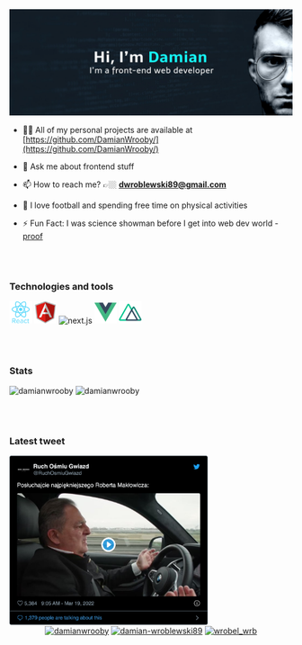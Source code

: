 <img src="https://github.com/DamianWrooby/DamianWrooby/blob/master/github-banner.jpg" alt="banner that says Hi, I am Damian. I am front-end web developer">

- 👨‍💻 All of my personal projects are available at [https://github.com/DamianWrooby/](https://github.com/DamianWrooby/)

- 💬 Ask me about frontend stuff

- 📫 How to reach me?  👉🏼 **dwroblewski89@gmail.com**

- 💪 I love football and spending free time on physical activities

- ⚡ Fun Fact: I was science showman before I get into web dev world - [proof](https://www.youtube.com/watch?v=W6wUhrE0l54)


<br><br>
### Technologies and tools

<p align="left"><img src="https://github.com/devicons/devicon/blob/master/icons/react/react-original-wordmark.svg" alt="react.js" width="40" height="40"/> <img src="https://github.com/devicons/devicon/blob/master/icons/angularjs/angularjs-original.svg" alt="Angular" width="40" height="40"/> <img src="https://seeklogo.com/images/N/nextjs-logo-963D40B71E-seeklogo.com.png" alt="next.js" width="40" height="40"/> <img src="https://github.com/devicons/devicon/blob/master/icons/vuejs/vuejs-original.svg" alt="Vue.js" width="40" height="40"/> <img src="https://github.com/devicons/devicon/blob/master/icons/nuxtjs/nuxtjs-original.svg" alt="Nuxt.js" width="40" height="40"/></p>
<br><br>

### Stats
<img src="https://github-readme-stats.vercel.app/api/top-langs/?username=damianwrooby&layout=compact&hide=html" alt="damianwrooby" />
<img src="https://github-readme-stats.vercel.app/api?username=damianwrooby&show_icons=true" alt="damianwrooby" />

<br><br>
### Latest tweet
<a href="https://twitter.com/DamianWrooby" target="_blank">
  <img src="https://github.com/DamianWrooby/DamianWrooby/raw/master/tweet.png" width="70%" align="center" alt="Click to view on Twitter" title="My latest tweet, as an image"/>
</a>

<div align="center">
<a href="https://twitter.com/damianwrooby" target="blank"><img align="center" src="https://cdn.jsdelivr.net/npm/simple-icons@3.0.1/icons/twitter.svg" alt="damianwrooby" height="30" width="30" /></a>
<a href="https://linkedin.com/in/damian-wroblewski89" target="blank"><img align="center" src="https://cdn.jsdelivr.net/npm/simple-icons@3.0.1/icons/linkedin.svg" alt="damian-wroblewski89" height="30" width="30" /></a>
<a href="https://instagram.com/wrobel_wrb" target="blank"><img align="center" src="https://cdn.jsdelivr.net/npm/simple-icons@3.0.1/icons/instagram.svg" alt="wrobel_wrb" height="30" width="30" /></a>
</div>
</div>
